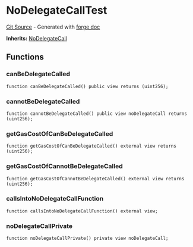 # NoDelegateCallTest
[Git Source](https://github.com/uniswap/v4-core/blob/b619b6718e31aa5b4fa0286520c455ceb950276d/src/test/NoDelegateCallTest.sol) - Generated with [forge doc](https://book.getfoundry.sh/reference/forge/forge-doc)

**Inherits:**
[NoDelegateCall](contracts/v4/reference/core/NoDelegateCall.md)


## Functions
### canBeDelegateCalled


```solidity
function canBeDelegateCalled() public view returns (uint256);
```

### cannotBeDelegateCalled


```solidity
function cannotBeDelegateCalled() public view noDelegateCall returns (uint256);
```

### getGasCostOfCanBeDelegateCalled


```solidity
function getGasCostOfCanBeDelegateCalled() external view returns (uint256);
```

### getGasCostOfCannotBeDelegateCalled


```solidity
function getGasCostOfCannotBeDelegateCalled() external view returns (uint256);
```

### callsIntoNoDelegateCallFunction


```solidity
function callsIntoNoDelegateCallFunction() external view;
```

### noDelegateCallPrivate


```solidity
function noDelegateCallPrivate() private view noDelegateCall;
```

